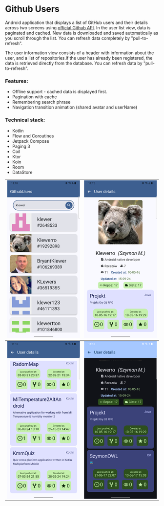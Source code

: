 # Github Users

Android application that displays a list of GitHub users and their details across two screens using [official Github API](https://docs.github.com/en/rest?apiVersion=2022-11-28).
In the user list view, data is paginated and cached. New data is downloaded and saved automatically as you scroll through the list. You can refresh data completely by "pull-to-refresh".

The user information view consists of a header with information about the user, and a list of repositories.if the user has already been registered, the data is retrieved directly from the database. You can refresh data by "pull-to-refresh".

### Features:
- Offline support - cached data is displayed first.
- Pagination with cache
- Remembering search phrase
- Navigation transition animation (shared avatar and userName)

### Technical stack:
- Kotlin
- Flow and Coroutines
- Jetpack Compose
- Paging 3
- Coil
- Ktor
- Koin
- Room
- DataStore

|![Screenshot1](docs/Screenshot1.png)|![Screenshot2](docs/Screenshot2.png)|
|---|---|
|![Screenshot3](docs/Screenshot3.png)|![Screenshot4](docs/Screenshot4.png)|